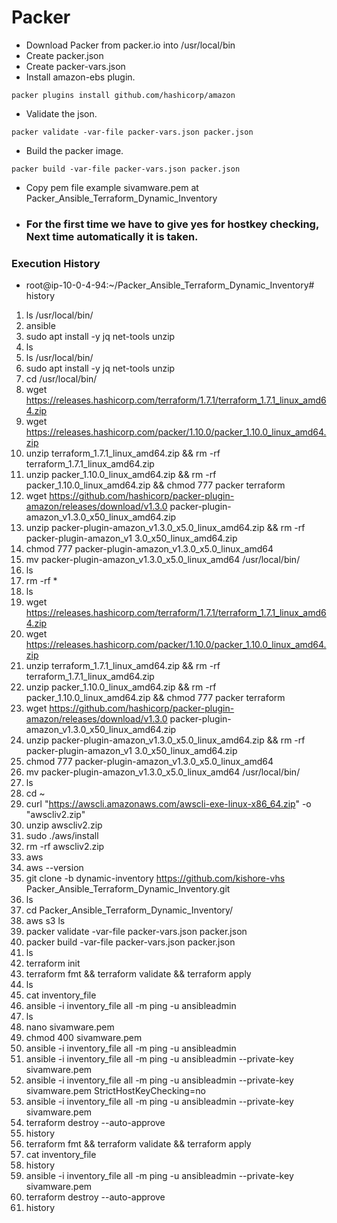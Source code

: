 # Packer
- Download Packer from packer.io into /usr/local/bin
- Create packer.json
- Create packer-vars.json
- Install amazon-ebs plugin.
```
packer plugins install github.com/hashicorp/amazon
```
- Validate the json.
```
packer validate -var-file packer-vars.json packer.json
```
- Build the packer image.
```
packer build -var-file packer-vars.json packer.json
```
- Copy pem file example sivamware.pem at Packer_Ansible_Terraform_Dynamic_Inventory
- ### For the first time we have to give yes for hostkey checking, Next time automatically it is taken.
### Execution History
- root@ip-10-0-4-94:~/Packer_Ansible_Terraform_Dynamic_Inventory# history
1.  ls /usr/local/bin/
2.  ansible
3.  sudo apt install -y jq net-tools unzip
4.  ls
5.  ls /usr/local/bin/
6.  sudo apt install -y jq net-tools unzip
7.  cd /usr/local/bin/
8.  wget https://releases.hashicorp.com/terraform/1.7.1/terraform_1.7.1_linux_amd64.zip
9.  wget https://releases.hashicorp.com/packer/1.10.0/packer_1.10.0_linux_amd64.zip
10.  unzip terraform_1.7.1_linux_amd64.zip && rm -rf terraform_1.7.1_linux_amd64.zip
11.  unzip packer_1.10.0_linux_amd64.zip && rm -rf packer_1.10.0_linux_amd64.zip && chmod 777    packer terraform
12.  wget https://github.com/hashicorp/packer-plugin-amazon/releases/download/v1.3.0 packer-plugin-amazon_v1.3.0_x50_linux_amd64.zip
13.  unzip packer-plugin-amazon_v1.3.0_x5.0_linux_amd64.zip && rm -rf packer-plugin-amazon_v1    3.0_x50_linux_amd64.zip
14.  chmod 777 packer-plugin-amazon_v1.3.0_x5.0_linux_amd64
15.  mv packer-plugin-amazon_v1.3.0_x5.0_linux_amd64 /usr/local/bin/
16.  ls
17.  rm -rf *
18.  ls
19.  wget https://releases.hashicorp.com/terraform/1.7.1/terraform_1.7.1_linux_amd64.zip
20.  wget https://releases.hashicorp.com/packer/1.10.0/packer_1.10.0_linux_amd64.zip
21.  unzip terraform_1.7.1_linux_amd64.zip && rm -rf terraform_1.7.1_linux_amd64.zip
22.  unzip packer_1.10.0_linux_amd64.zip && rm -rf packer_1.10.0_linux_amd64.zip && chmod 777    packer terraform
23.  wget https://github.com/hashicorp/packer-plugin-amazon/releases/download/v1.3.0 packer-plugin-amazon_v1.3.0_x50_linux_amd64.zip
24.  unzip packer-plugin-amazon_v1.3.0_x5.0_linux_amd64.zip && rm -rf packer-plugin-amazon_v1    3.0_x50_linux_amd64.zip
25.  chmod 777 packer-plugin-amazon_v1.3.0_x5.0_linux_amd64
26.  mv packer-plugin-amazon_v1.3.0_x5.0_linux_amd64 /usr/local/bin/
27.  ls
28.  cd ~
29.  curl "https://awscli.amazonaws.com/awscli-exe-linux-x86_64.zip" -o "awscliv2.zip"
30.  unzip awscliv2.zip
31.  sudo ./aws/install
32.  rm -rf awscliv2.zip
33.  aws
34.  aws --version
35.  git clone -b dynamic-inventory https://github.com/kishore-vhs   Packer_Ansible_Terraform_Dynamic_Inventory.git
36.  ls
37.  cd Packer_Ansible_Terraform_Dynamic_Inventory/
38.  aws s3 ls
39.  packer validate -var-file packer-vars.json packer.json
40.  packer build -var-file packer-vars.json packer.json
41.  ls
42.  terraform init
43.  terraform fmt && terraform validate && terraform apply
44.  ls
45.  cat inventory_file 
46.  ansible -i inventory_file all -m ping -u ansibleadmin
47.  ls
48.  nano sivamware.pem
49.  chmod 400 sivamware.pem 
50.  ansible -i inventory_file all -m ping -u ansibleadmin
51.  ansible -i inventory_file all -m ping -u ansibleadmin --private-key sivamware.pem 
52.  ansible -i inventory_file all -m ping -u ansibleadmin --private-key sivamware.pem   StrictHostKeyChecking=no
53.  ansible -i inventory_file all -m ping -u ansibleadmin --private-key sivamware.pem 
54.  terraform destroy --auto-approve
55.  history
56.  terraform fmt && terraform validate && terraform apply
57.  cat inventory_file 
58.  history
59.  ansible -i inventory_file all -m ping -u ansibleadmin --private-key sivamware.pem 
60.  terraform destroy --auto-approve
61.  history